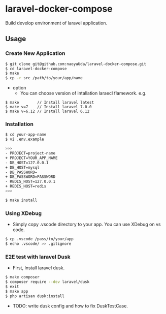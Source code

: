 # laravel-docker-compose

Build develop environment of laravel application.

## Usage

### Create New Application

```bash
$ git clone git@github.com:naoyaUda/laravel-docker-compose.git
$ cd laravel-docker-compose
$ make
$ cp -r src /path/to/your/app/name
```
- option
  - You can choose version of intallation laraecl flamework. e.g.

```
$ make        // Install laravel latest
$ make v=7    // Install laravel 7.0.0
$ make v=6.12 // Install laravel 6.12
```

### Installation

```bash
$ cd your-app-name
$ vi .env.example

>>>
- PROJECT=project-name
+ PROJECT=YOUR_APP_NAME
- DB_HOST=127.0.0.1
+ DB_HOST=mysql
- DB_PASSWORD=
+ DB_PASSWORD=PASSWORD
- REDIS_HOST=127.0.0.1
+ REDIS_HOST=redis
<<<

$ make install
```

### Using XDebug

- Simply copy .vscode directory to your app. You can use XDebug on vs code.

```bash
$ cp .vscode /pass/to/your/app
$ echo .vscode/ >> .gitignore
```

### E2E test with laravel Dusk

- First, Install laravel dusk.

```bash
$ make composer
$ composer require --dev laravel/dusk
$ exit
$ make app
$ php artisan dusk:install
```

- TODO: write dusk config and how to fix DuskTestCase.
